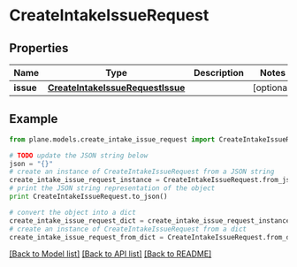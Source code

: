 # CreateIntakeIssueRequest


## Properties
Name | Type | Description | Notes
------------ | ------------- | ------------- | -------------
**issue** | [**CreateIntakeIssueRequestIssue**](CreateIntakeIssueRequestIssue.md) |  | [optional] 

## Example

```python
from plane.models.create_intake_issue_request import CreateIntakeIssueRequest

# TODO update the JSON string below
json = "{}"
# create an instance of CreateIntakeIssueRequest from a JSON string
create_intake_issue_request_instance = CreateIntakeIssueRequest.from_json(json)
# print the JSON string representation of the object
print CreateIntakeIssueRequest.to_json()

# convert the object into a dict
create_intake_issue_request_dict = create_intake_issue_request_instance.to_dict()
# create an instance of CreateIntakeIssueRequest from a dict
create_intake_issue_request_from_dict = CreateIntakeIssueRequest.from_dict(create_intake_issue_request_dict)
```
[[Back to Model list]](../README.md#documentation-for-models) [[Back to API list]](../README.md#documentation-for-api-endpoints) [[Back to README]](../README.md)


